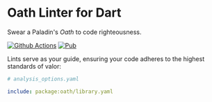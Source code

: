 # Oath Linter for Dart

Swear a Paladin's _Oath_ to code righteousness.

[![Github Actions](https://github.com/matanlurey/oath.dart/actions/workflows/check.yml/badge.svg)](https://github.com/matanlurey/oath.dart/actions/workflows/check.yml)
[![Pub](https://img.shields.io/pub/v/oath)](https://pub.dev/oath)

Lints serve as your guide, ensuring your code adheres to the highest standards
of valor:

```yaml
# analysis_options.yaml

include: package:oath/library.yaml
```
